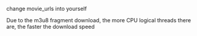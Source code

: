change movie_urls into yourself

Due to the m3u8 fragment download, the more CPU logical threads there are, the faster the download speed
